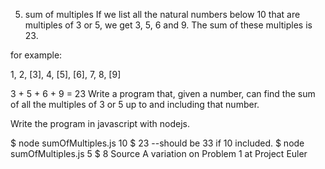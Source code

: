 5. sum of multiples
If we list all the natural numbers below 10 that are multiples of 3 or 5, we get 3, 5, 6 and 9. The sum of these multiples is 23.

for example:

1, 2, [3], 4, [5], [6], 7, 8, [9]

3 + 5 + 6 + 9 = 23
Write a program that, given a number, can find the sum of all the multiples of 3 or 5 up to and including that number.

Write the program in javascript with nodejs.

$ node sumOfMultiples.js 10
$ 23                         --should be 33 if 10 included.
$ node sumOfMultiples.js 5
$ 8
Source
A variation on Problem 1 at Project Euler
